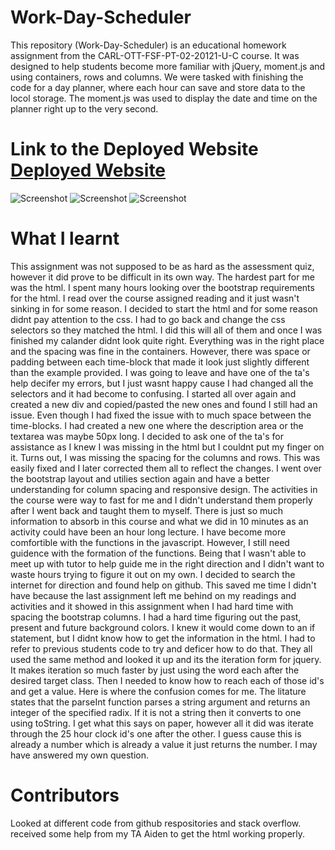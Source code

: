 # Work-Day-Scheduler
This repository (Work-Day-Scheduler) is an educational homework assignment from the CARL-OTT-FSF-PT-02-20121-U-C course. It was designed to help students become more familiar with jQuery, moment.js and using containers, rows and columns. We were tasked with finishing the code for a day planner, where each hour can save and store data to the locol storage. 
The moment.js was used to display the date and time on the planner right up to the very second. 

# Link to the Deployed Website <a href="https://nathanwichmann.github.io/Work-Day-Scheduler/.">Deployed Website</a> 

<img src="https://user-images.githubusercontent.com/77902368/112399036-dd180f00-8cdb-11eb-9bfc-9675ae7af81b.png" alt="Screenshot"> 
<img src="https://user-images.githubusercontent.com/77902368/112399087-f620c000-8cdb-11eb-84bc-f12aab13744c.png" alt="Screenshot">
<img src="https://user-images.githubusercontent.com/77902368/112399127-0afd5380-8cdc-11eb-8ac4-604d340ce99b.png" alt="Screenshot">

# What I learnt 
This assignment was not supposed to be as hard as the assessment quiz, however it did prove to be difficult in its own way. The hardest part for me was the html. I spent many hours looking over the bootstrap requirements for the html. I read over the course assigned reading and it just wasn't sinking in for some reason. I decided to start the html and for some reason didnt pay attention to the css. I had to go back and change the css selectors so they matched the html. I did this will all of them and once I was finished my calander didnt look quite right. Everything was in the right place and the spacing was fine in the containers. However, there was space or padding between each time-block that made it look just slightly different than the example provided. I was going to leave and have one of the ta's help decifer my errors, but I just wasnt happy cause I had changed all the selectors and it had become to confusing. 
I started all over again and created a new div and copied/pasted the new ones and found I still had an issue. Even though I had fixed the issue with to much space between the time-blocks. I had created a new one where the description area or the textarea was maybe 50px long. I decided to ask one of the ta's for assistance as I knew I was missing in the html but I couldnt put my finger on it. Turns out, I was missing the spacing for the columns and rows. This was easily fixed and I later corrected them all to reflect the changes. 
I went over the bootstrap layout and utilies section again and have a better understanding for column spacing and responsive design. The activities in the course were way to fast for me and I didn't understand them properly after I went back and taught them to myself. 
There is just so much information to absorb in this course and what we did in 10 minutes as an activity could have been an hour long lecture.
I have become more comfortible with the functions in the javascript. However, I still need guidence with the formation of the functions. Being that I wasn't able to meet up with tutor to help guide me in the right direction and I didn't want to waste hours trying to figure it out on my own. I decided to search the internet for direction and found help on github. This saved me time I didn't have because the last assignment left me behind on my readings and activities and it showed in this assignment when I had hard time with spacing the bootstrap columns. 
I had a hard time figuring out the past, present and future background colors. I knew it would come down to an if statement, but I didnt know how to get the information in the html. I had to refer to previous students code to try and deficer how to do that. They all used the same method and looked it up and its the iteration form for jquery. It makes iteration so much faster by just using the word each after the desired target class. Then I needed to know how to reach each of those id's and get a value. Here is where the confusion comes for me. The litature states that the parseInt function parses a string argument and returns an integer of the specified radix. If it is not a string then it converts to one using toString. I get what this says on paper, however all it did was iterate through the 25 hour clock id's one after the other. I guess cause this is already a number which is already a value it just returns the number. I may have answered my own question.

# Contributors
Looked at different code from github respositories and stack overflow. 
received some help from my TA Aiden to get the html working properly. 




